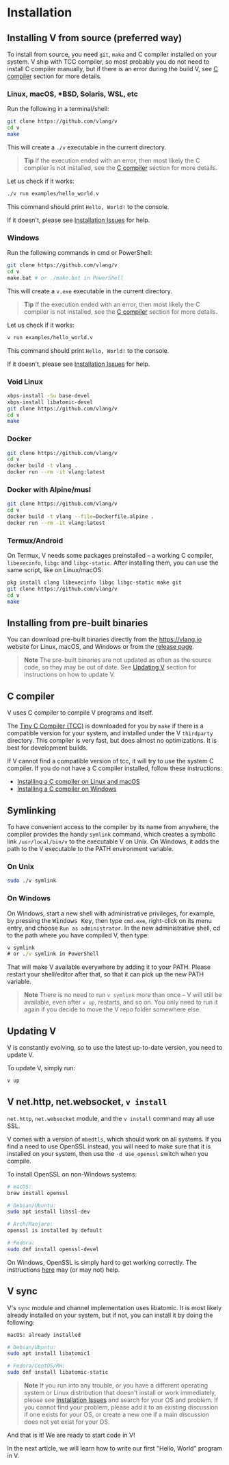 # Installation

## Installing V from source (preferred way)

To install from source, you need `git`, `make` and C compiler installed on your system.
V ship with TCC compiler, so most probably you do not need to install C compiler manually, but
if there is an error during the build V, see [C compiler](#c-compiler) section for more details.

### Linux, macOS, *BSD, Solaris, WSL, etc

Run the following in a terminal/shell:

```bash
git clone https://github.com/vlang/v
cd v
make
```

This will create a `./v` executable in the current directory.

> **Tip**
> If the execution ended with an error, then most likely the C compiler is not installed,
> see the [C compiler](#c-compiler) section for more details.

Let us check if it works:

```bash
./v run examples/hello_world.v
```

This command should print `Hello, World!` to the console.

If it doesn't, please see
[Installation Issues](https://github.com/vlang/v/discussions/categories/installation-issues)
for help.

### Windows

Run the following commands in cmd or PowerShell:

```bash
git clone https://github.com/vlang/v
cd v
make.bat # or ./make.bat in PowerShell
```

This will create a `v.exe` executable in the current directory.

> **Tip**
> If the execution ended with an error, then most likely the C compiler is not installed,
> see the [C compiler](#c-compiler) section for more details.

Let us check if it works:

```bash
v run examples/hello_world.v
```

This command should print `Hello, World!` to the console.

If it doesn't, please see
[Installation Issues](https://github.com/vlang/v/discussions/categories/installation-issues)
for help.

### Void Linux

```bash
xbps-install -Su base-devel
xbps-install libatomic-devel
git clone https://github.com/vlang/v
cd v
make
```

### Docker

```bash
git clone https://github.com/vlang/v
cd v
docker build -t vlang .
docker run --rm -it vlang:latest
```

### Docker with Alpine/musl

```bash
git clone https://github.com/vlang/v
cd v
docker build -t vlang --file=Dockerfile.alpine .
docker run --rm -it vlang:latest
```

### Termux/Android

On Termux, V needs some packages preinstalled – a working C compiler, `libexecinfo`,
`libgc` and `libgc-static`.
After installing them, you can use the same script, like on Linux/macOS:

```bash
pkg install clang libexecinfo libgc libgc-static make git
git clone https://github.com/vlang/v
cd v
make
```

## Installing from pre-built binaries

You can download pre-built binaries directly from the <https://vlang.io> website for Linux, macOS, and
Windows or from the [release page](https://github.com/vlang/v/releases).

> **Note**
> The pre-built binaries are not updated as often as the source code, so they may be out of date.
> See [Updating V](#updating-v) section for instructions on how to update V.

## C compiler

V uses C compiler to compile V programs and itself.

The [Tiny C Compiler (TCC)](https://repo.or.cz/w/tinycc.git) is downloaded for you by `make` if
there is a compatible version for your system, and installed under the V `thirdparty` directory.
This compiler is very fast, but does almost no optimizations. It is best for development builds.

If V cannot find a compatible version of tcc, it will try to use the system C compiler.
If you do not have a C compiler installed, follow these instructions:

- [Installing a C compiler on Linux and macOS](https://github.com/vlang/v/wiki/Installing-a-C-compiler-on-Linux-and-macOS)
- [Installing a C compiler on Windows](https://github.com/vlang/v/wiki/Installing-a-C-compiler-on-Windows)

## Symlinking

To have convenient access to the compiler by its name from anywhere, the compiler provides
the handy `symlink` command, which creates a symbolic link `/usr/local/bin/v` to the executable V on
Unix.
On Windows, it adds the path to the V executable to the PATH environment variable.

### On Unix

```bash
sudo ./v symlink
```

### On Windows

On Windows, start a new shell with administrative privileges, for example, by pressing the
<kbd>Windows Key</kbd>, then type `cmd.exe`, right-click on its menu entry, and choose `Run as
administrator`.
In the new administrative shell, cd to the path where you have compiled V, then type:

```bat
v symlink
# or ./v symlink in PowerShell
```

That will make V available everywhere by adding it to your PATH.
Please restart your shell/editor after that, so that it can pick up the new PATH variable.

> **Note**
> There is no need to run `v symlink` more than once – V will still be available, even after
> `v up`, restarts, and so on. You only need to run it again if you decide to move the V repo
> folder somewhere else.

## Updating V

V is constantly evolving, so to use the latest up-to-date version, you need to update V.

To update V, simply run:

```bash
v up
```

## V net.http, net.websocket, `v install`

`net.http`, `net.websocket` module, and the `v install` command may all use SSL.

V comes with a version of `mbedtls`, which should work on all systems. If you find a need to
use OpenSSL instead, you will need to make sure that it is installed on your system, then
use the `-d use_openssl` switch when you compile.

To install OpenSSL on non-Windows systems:

```bash
# macOS:
brew install openssl

# Debian/Ubuntu:
sudo apt install libssl-dev

# Arch/Manjaro:
openssl is installed by default

# Fedora:
sudo dnf install openssl-devel
```

On Windows, OpenSSL is simply hard to get working correctly.
The instructions
[here](https://tecadmin.net/install-openssl-on-windows/)
may (or may not) help.

## V sync

V's `sync` module and channel implementation uses libatomic.
It is most likely already installed on your system, but if not,
you can install it by doing the following:

```bash
macOS: already installed

# Debian/Ubuntu:
sudo apt install libatomic1

# Fedora/CentOS/RH:
sudo dnf install libatomic-static
```

> **Note**
> If you run into any trouble, or you have a different operating
> system or Linux distribution that doesn't install or work immediately, please see
> [Installation Issues](https://github.com/vlang/v/discussions/categories/installation-issues)
> and search for your OS and problem.
> If you cannot find your problem,
> please add it to an existing discussion if one exists for your OS,
> or create a new one if a main discussion does not yet exist for your OS.

And that is it! We are ready to start code in V!

In the next article, we will learn how to write our first "Hello, World" program in V.
